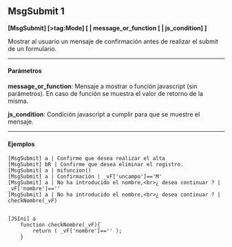 ## MsgSubmit 1

**[MsgSubmit] [>tag:Mode] [ | message_or_function [ | js_condition] ]**

Mostrar al usuario un mensaje de confirmación antes de realizar el submit de un formulario.

---

#### Parámetros

**message_or_function**: Mensaje a mostrar o función javascript (sin parámetros). En caso de función se muestra el valor de retorno de la misma.

**js_condition**: Condición javascript a cumplir para que se muestre el mensaje.


---

#### Ejemplos

```
[MsgSubmit] a | Confirme que desea realizar el alta
[MsgSubmit] bR | Confirme que desea eliminar el registro.
[MsgSubmit] a | mifuncion() 
[MsgSubmit] a | Confirmación | _vF['uncampo']=='M'
[MsgSubmit] a | No ha introducido el nombre,<br>¿ desea continuar ? | _vF['nombre']==''
[MsgSubmit] a | No ha introducido el nombre,<br>¿ desea continuar ? | checkNombre(_vF)


[JSIni] a
	function checkNombre(_vF){
    	return ( _vF['nombre']=='' );
    }

```
